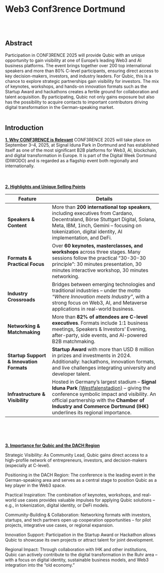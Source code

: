 # Web3 Conf3rence Dortmund
</br></br>
## Abstract
Participation in CONF3RENCE 2025 will provide Qubic with an unique opportunity to gain visibility at one of Europe’s leading Web3 and AI business platforms. The event brings together over 200 top international speakers and more than 80% C-level participants, ensuring direct access to key decision-makers, investors, and industry leaders. For Qubic, this is a chance to explore strategic partnerships gain visibility for investors. The mix of keynotes, workshops, and hands-on innovation formats such as the Startup Award and hackathons creates a fertile ground for collaboration and talent acquisition. By participating, Qubic not only gains exposure but also has the possibility to acquire contacts to important contributors driving digital transformation in the German-speaking market.
</br></br>
## Introduction
<ins>**1. Why CONF3RENCE is Relevant**</ins>
CONF3RENCE 2025 will take place on September 3–4, 2025, at Signal Iduna Park in Dortmund and has established itself as one of the most significant B2B platforms for Web3, AI, blockchain, and digital transformation in Europe.
It is part of the Digital Week Dortmund (DIWODO) and is regarded as a flagship event both regionally and internationally.
</br></br>
</br></br>
<ins>**2. Highlights and Unique Selling Points**</ins>

| Feature                                  | Details                                                                                                                                                                                                                                      |
| ---------------------------------------- | -------------------------------------------------------------------------------------------------------------------------------------------------------------------------------------------------------------------------------------------- |
| **Speakers & Content**                   | More than **200 international top speakers**, including executives from Cardano, Decentraland, Börse Stuttgart Digital, Solana, Meta, IBM, 1inch, Gemini – focusing on tokenization, digital identity, AI implementation, and DeFi.          |
| **Formats & Practical Focus**            | Over **60 keynotes, masterclasses, and workshops** across three stages. Many sessions follow the practical “30-30-30 principle”: 30 minutes presentation, 30 minutes interactive workshop, 30 minutes networking.                            |
| **Industry Crossroads**                  | Bridges between emerging technologies and traditional industries – under the motto *“Where Innovation meets Industry”*, with a strong focus on Web3, AI, and Metaverse applications in real-world business.                                  |
| **Networking & Matchmaking**             | More than **82% of attendees are C-level executives**. Formats include 1:1 business meetings, Speakers & Investors’ Evening, after-party, side events, and AI-powered B2B matchmaking.                                                       |
| **Startup Support & Innovation Formats** | **Startup Award** with more than USD 8 million in prizes and investments in 2024. Additionally: hackathons, innovation formats, and live challenges integrating university and developer talent.                                             |
| **Infrastructure & Visibility**          | Hosted in Germany’s largest stadium – **Signal Iduna Park** <ins>(Westfalenstadion)</ins> – giving the conference symbolic impact and visibility. An official partnership with the **Chamber of Industry and Commerce Dortmund (IHK)** underlines its regional importance. |
</br></br>
</br></br>
<ins>**3. Importance for Qubic and the DACH Region**</ins>

Strategic Visibility: As Community Lead, Qubic gains direct access to a high-profile network of entrepreneurs, investors, and decision-makers (especially at C-level).

Positioning in the DACH Region: The conference is the leading event in the German-speaking area and serves as a central stage to position Qubic as a key player in the Web3 space.

Practical Inspiration: The combination of keynotes, workshops, and real-world use cases provides valuable impulses for applying Qubic solutions – e.g., in tokenization, digital identity, or DeFi models.

Community-Building & Collaboration: Networking formats with investors, startups, and tech partners open up cooperation opportunities – for pilot projects, integrative use cases, or regional expansion.

Innovation Support: Participation in the Startup Award or Hackathon allows Qubic to showcase its own projects or attract talent for joint development.

Regional Impact: Through collaboration with IHK and other institutions, Qubic can actively contribute to the digital transformation in the Ruhr area – with a focus on digital identity, sustainable business models, and Web3 integration into the “old economy.”
